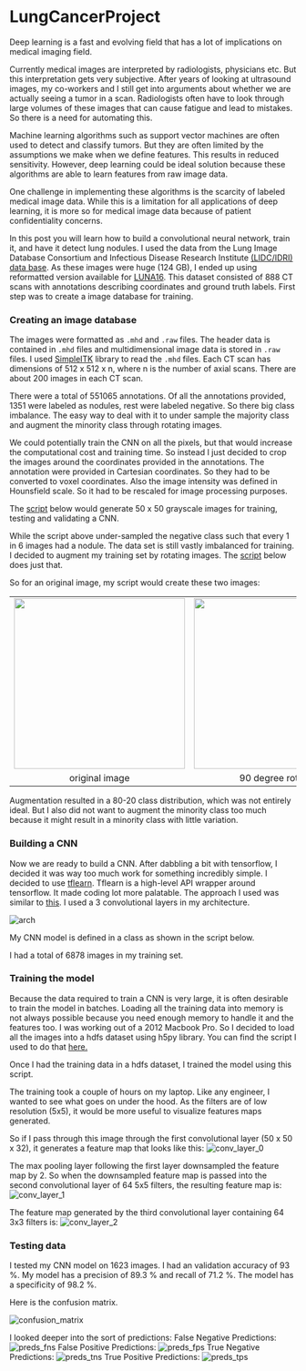 LungCancerProject
==============================


Deep learning is a fast and evolving field that has a lot of implications on medical imaging field.
 
Currently medical images are interpreted by radiologists, physicians etc. But this interpretation gets very subjective. After years of looking at ultrasound images, my co-workers and I still get into arguments about whether we are actually seeing a tumor in a scan. Radiologists often have to look through large volumes of these images that can cause fatigue and lead to mistakes. So there is a need for automating this.

Machine learning algorithms such as support vector machines are often used to detect and classify tumors. But they are often limited by the assumptions we make when we define features. This results in reduced sensitivity.
However, deep learning could be ideal solution because these algorithms are able to learn features from raw image data.

One challenge in implementing these algorithms is the scarcity of labeled medical image data. While this is a limitation for all applications of deep learning, it is more so for medical image data because of patient confidentiality concerns.

In this post you  will learn how to build a convolutional neural network, train it, and have it detect lung nodules. I used the data from the Lung Image Database Consortium and Infectious Disease Research Institute [(LIDC/IDRI) data base](https://wiki.cancerimagingarchive.net/display/Public/LIDC-IDRI). As these images were huge (124 GB), I ended up using reformatted version available for [LUNA16](https://luna16.grand-challenge.org/data/). This dataset consisted of 888 CT scans with annotations describing coordinates and ground truth labels. First step was to create a image database for training.

### Creating an image database

The images were formatted as `.mhd` and `.raw` files. The header data is contained in `.mhd` files and multidimensional image data is stored in `.raw` files. I used [SimpleITK](http://www.simpleitk.org/) library to read the `.mhd` files. Each CT scan has dimensions of 512 x 512 x n, where n is the number of axial scans. There are about 200 images in each CT scan. 

There were a total of 551065 annotations. Of all the annotations provided, 1351 were labeled as nodules, rest were labeled negative. So there big class imbalance. The easy way to deal with it to under sample the majority class and augment the minority class through rotating images. 


We could potentially train the CNN on all the pixels, but that would increase the computational cost and training time. So instead I just decided to crop the images around the coordinates provided in the annotations. The annotation were provided in Cartesian coordinates. So they had to be converted to voxel coordinates. Also the image intensity was defined in Hounsfield scale. So it had to be rescaled for image processing purposes.

The [script](https://github.com/swethasubramanian/LungCancerDetection/blob/master/src/data/create_images.py) below would generate 50 x 50 grayscale images for training, testing and validating a CNN.

<script src="https://gist.github.com/swethasubramanian/8483c5a21d0727e99976b0b9e2b60e68.js"></script>

While the script above under-sampled the negative class such that every 1 in 6 images had a nodule. The data set is still vastly imbalanced for training. I decided to augment my training set by rotating images. The [script](https://github.com/swethasubramanian/LungCancerDetection/blob/master/src/data/augment_images.py) below does just that. 

<script src="https://gist.github.com/swethasubramanian/72697b5cff4c5614c06460885dc7ae23.js"></script>

So for an original image, my script would create these two images:
<table>
    <tr>
      <td><img src="https://cloud.githubusercontent.com/assets/5193925/22851059/03e29daa-efcc-11e6-953f-4d0eba54f7ff.jpg" width="300"/></td>
<td><img src="https://cloud.githubusercontent.com/assets/5193925/22851058/f65f3aee-efcb-11e6-8f7e-e35a3cffb1d9.jpg" width="300"/></td>
<td><img src="https://cloud.githubusercontent.com/assets/5193925/22851043/cccb990c-efcb-11e6-9850-b621d21c8bed.jpg" width="300"/></td>
    </tr>
    <tr><td align="center">original image</td><td align="center">90 degree rotation</td><td align="center">180 degree rotation</td></tr>
</table>

Augmentation resulted in a 80-20 class distribution, which was not entirely ideal. But I also did not want to augment the minority class too much because it might result in a minority class with little variation.

### Building a CNN

Now we are ready to build a CNN. After dabbling a bit with tensorflow, I decided it was way too much work for something incredibly simple. I decided to use [tflearn](http://tflearn.org/). Tflearn is a high-level API wrapper around tensorflow. It made coding lot more palatable. The approach I used was similar to [this](https://medium.com/@ageitgey/machine-learning-is-fun-part-3-deep-learning-and-convolutional-neural-networks-f40359318721#.if8n708rd). I used a 3 convolutional layers in my architecture.

![arch](https://cloud.githubusercontent.com/assets/5193925/22851323/0b6a1d80-efd3-11e6-9bdf-23ce19796549.png)

My CNN model is defined in a class as shown in the script below.

<script src="https://gist.github.com/swethasubramanian/45be51b64d1595e78fb171c5dbb6cce6.js"></script>

I had a total of 6878 images in my training set. 

### Training the model
Because the data required to train a CNN is very large, it is often desirable to train the model in batches. Loading all the training data into memory is not always possible because you need enough memory to handle it and the features too. I was working out of a 2012 Macbook Pro. So I decided to load all the images into a hdfs dataset using h5py library. You can find the script I used to do that [here.](https://github.com/swethasubramanian/LungCancerDetection/blob/master/src/data/build_hdf5_datasets.py)

Once I had the training data in a hdfs dataset, I trained the model using this script.

<script src="https://gist.github.com/swethasubramanian/dca76567afe1c175e016b2ce299cb7fb.js"></script>

The training took a couple of hours on my laptop. Like any engineer, I wanted to see what goes on under the hood. As the filters are of low resolution (5x5), it would be more useful to visualize features maps generated.

So if I pass through this image through the first convolutional layer (50 x 50 x 32), it generates a feature map that looks like this: 
![conv_layer_0](https://cloud.githubusercontent.com/assets/5193925/22851574/5bb733ba-efdb-11e6-8943-b248f4bcaf58.png)

The max pooling layer following the first layer downsampled the feature map by 2. So when the downsampled feature map is passed into the second convolutional layer of 64 5x5 filters, the resulting feature map is:
![conv_layer_1](https://cloud.githubusercontent.com/assets/5193925/22851575/5cf648d8-efdb-11e6-9363-bb4da8c346fa.png)

The feature map generated by the third convolutional layer containing 64 3x3 filters is:
![conv_layer_2](https://cloud.githubusercontent.com/assets/5193925/22851577/5e79d026-efdb-11e6-8a2f-6860716d582b.png)

### Testing data
I tested my CNN model on 1623 images. I had an validation accuracy of 93 %. My model has a precision of 89.3 % and recall of 71.2 %. The model has a specificity of 98.2 %.

Here is the confusion matrix.

![confusion_matrix](https://cloud.githubusercontent.com/assets/5193925/22851647/9ac21532-efdd-11e6-8618-fd46af1da3a3.png)

I looked deeper into the sort of predictions:
False Negative Predictions:
![preds_fns](https://cloud.githubusercontent.com/assets/5193925/22851625/1d578b90-efdd-11e6-82d7-74d6f8fb69c8.png)
False Positive Predictions:
![preds_fps](https://cloud.githubusercontent.com/assets/5193925/22851626/1f47302c-efdd-11e6-8f17-70128e52875a.png)
True Negative Predictions:
![preds_tns](https://cloud.githubusercontent.com/assets/5193925/22851627/211a12e8-efdd-11e6-921f-62a8e55353c6.png)
True Positive Predictions:
![preds_tps](https://cloud.githubusercontent.com/assets/5193925/22851629/22a94886-efdd-11e6-90bb-a7331ceae520.png)





